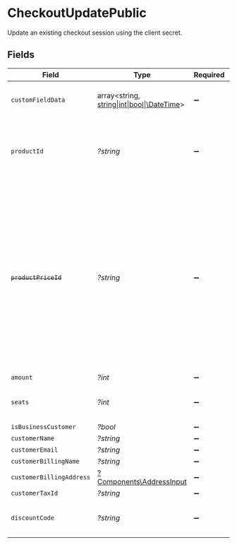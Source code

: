# CheckoutUpdatePublic

Update an existing checkout session using the client secret.


## Fields

| Field                                                                                                                                                                                                                            | Type                                                                                                                                                                                                                             | Required                                                                                                                                                                                                                         | Description                                                                                                                                                                                                                      |
| -------------------------------------------------------------------------------------------------------------------------------------------------------------------------------------------------------------------------------- | -------------------------------------------------------------------------------------------------------------------------------------------------------------------------------------------------------------------------------- | -------------------------------------------------------------------------------------------------------------------------------------------------------------------------------------------------------------------------------- | -------------------------------------------------------------------------------------------------------------------------------------------------------------------------------------------------------------------------------- |
| `customFieldData`                                                                                                                                                                                                                | array<string, [string\|int\|bool\|\DateTime](../../Models/Components/CheckoutUpdatePublicCustomFieldData.md)>                                                                                                                    | :heavy_minus_sign:                                                                                                                                                                                                               | Key-value object storing custom field values.                                                                                                                                                                                    |
| `productId`                                                                                                                                                                                                                      | *?string*                                                                                                                                                                                                                        | :heavy_minus_sign:                                                                                                                                                                                                               | ID of the product to checkout. Must be present in the checkout's product list.                                                                                                                                                   |
| ~~`productPriceId`~~                                                                                                                                                                                                             | *?string*                                                                                                                                                                                                                        | :heavy_minus_sign:                                                                                                                                                                                                               | : warning: ** DEPRECATED **: This will be removed in a future release, please migrate away from it as soon as possible.<br/><br/>ID of the product price to checkout. Must correspond to a price present in the checkout's product list. |
| `amount`                                                                                                                                                                                                                         | *?int*                                                                                                                                                                                                                           | :heavy_minus_sign:                                                                                                                                                                                                               | N/A                                                                                                                                                                                                                              |
| `seats`                                                                                                                                                                                                                          | *?int*                                                                                                                                                                                                                           | :heavy_minus_sign:                                                                                                                                                                                                               | Number of seats for seat-based pricing.                                                                                                                                                                                          |
| `isBusinessCustomer`                                                                                                                                                                                                             | *?bool*                                                                                                                                                                                                                          | :heavy_minus_sign:                                                                                                                                                                                                               | N/A                                                                                                                                                                                                                              |
| `customerName`                                                                                                                                                                                                                   | *?string*                                                                                                                                                                                                                        | :heavy_minus_sign:                                                                                                                                                                                                               | N/A                                                                                                                                                                                                                              |
| `customerEmail`                                                                                                                                                                                                                  | *?string*                                                                                                                                                                                                                        | :heavy_minus_sign:                                                                                                                                                                                                               | N/A                                                                                                                                                                                                                              |
| `customerBillingName`                                                                                                                                                                                                            | *?string*                                                                                                                                                                                                                        | :heavy_minus_sign:                                                                                                                                                                                                               | N/A                                                                                                                                                                                                                              |
| `customerBillingAddress`                                                                                                                                                                                                         | [?Components\AddressInput](../../Models/Components/AddressInput.md)                                                                                                                                                              | :heavy_minus_sign:                                                                                                                                                                                                               | N/A                                                                                                                                                                                                                              |
| `customerTaxId`                                                                                                                                                                                                                  | *?string*                                                                                                                                                                                                                        | :heavy_minus_sign:                                                                                                                                                                                                               | N/A                                                                                                                                                                                                                              |
| `discountCode`                                                                                                                                                                                                                   | *?string*                                                                                                                                                                                                                        | :heavy_minus_sign:                                                                                                                                                                                                               | Discount code to apply to the checkout.                                                                                                                                                                                          |